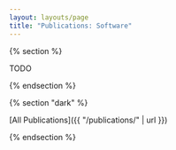 ```yaml
---
layout: layouts/page
title: "Publications: Software"
---
```


{% section %}

TODO

{% endsection %}

{% section "dark" %}

[All Publications]({{ "/publications/" | url }})

{% endsection %}
